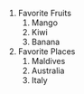 1. Favorite Fruits
     1. Mango
     2. Kiwi
     3. Banana
2. Favorite Places
     1. Maldives
     2. Australia
     3. Italy
